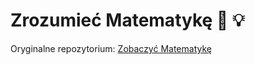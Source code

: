 # Zrozumieć Matematykę :key: :bulb:

Oryginalne repozytorium: [Zobaczyć Matematykę](https://github.com/gitFoxCode/zrozumiec-matematyke)
